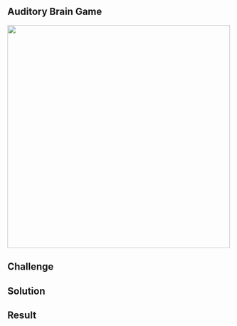 ## Auditory Brain Game ##

<img src="hhttps://github.com/ddavis-100/UX_Portfolio/blob/master/images/AudBrainGame.jpg" width="500" height="500">

## Challenge


## Solution

## Result
